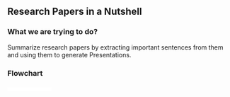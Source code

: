 ## Research Papers in a Nutshell

### What we are trying to do?

Summarize research papers by extracting important sentences from them and using them to generate Presentations.

### Flowchart

![Flowchart](https://github.com/abhishah901/IR-project/blob/master/Text%20Summarization%20Flowchart.png)

